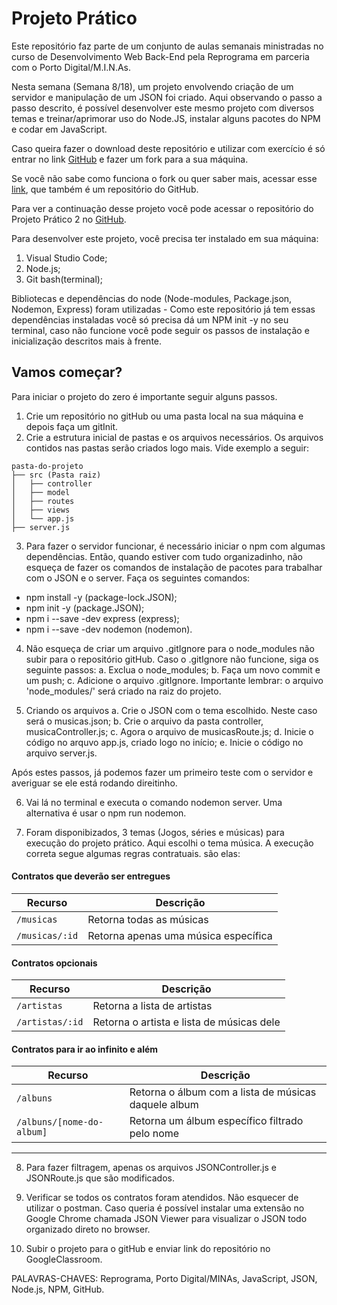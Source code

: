 <h1> Projeto Prático </h1>

Este repositório faz parte de um conjunto de aulas semanais ministradas no curso de Desenvolvimento Web Back-End pela Reprograma em parceria com o Porto Digital/M.I.N.As.

Nesta semana (Semana 8/18), um projeto envolvendo criação de um servidor e manipulação de um JSON foi criado. 
Aqui observando o passo a passo descrito, é possível desenvolver este mesmo projeto com diversos temas e treinar/aprimorar uso do Node.JS, instalar alguns pacotes do NPM e codar em JavaScript.

Caso queira fazer o download deste repositório e utilizar com exercício é só entrar no link [GitHub](https://github.com/eline-create/projeto-pratico) e fazer um fork para a sua máquina. 

Se você não sabe como funciona o fork ou quer saber mais, acessar esse [link](https://www.lambda3.com.br/2016/02/mantendo-um-fork-atualizado-no-github/), que também é um repositório do GitHub.

Para ver a continuação desse projeto você pode acessar o repositório do Projeto Prático 2 no [GitHub](https://github.com/eline-create/projeto-pratico2).


Para desenvolver este projeto, você precisa ter instalado em sua máquina:

1. Visual Studio Code;
2. Node.js;
3. Git bash(terminal);

Bibliotecas e dependências do node (Node-modules, Package.json, Nodemon, Express) foram utilizadas - Como este repositório já tem essas dependências instaladas você só precisa dá um NPM init -y no seu terminal, caso não funcione você pode seguir os passos de instalação e inicialização descritos mais à frente.


<h2> Vamos começar? </h2>

Para iniciar o projeto do zero é importante seguir alguns passos.

1. Crie um repositório no gitHub ou uma pasta local na sua máquina e depois faça um gitInit.
2. Crie a estrutura inicial de pastas e os arquivos necessários. Os arquivos contidos nas pastas serão criados logo mais. Vide exemplo a seguir:

```
pasta-do-projeto
├── src (Pasta raiz)
│   ├── controller
│   ├── model
│   ├── routes
│   ├── views
│   └── app.js
├── server.js

```

3. Para fazer o servidor funcionar, é necessário iniciar o npm com algumas dependências. Então, quando estiver com tudo organizadinho, não esqueça de fazer os comandos de instalação de pacotes para trabalhar com o JSON e o server.
Faça os seguintes comandos:

- npm install -y (package-lock.JSON);
- npm init -y (package.JSON);
- npm i --save -dev express (express);
- npm i --save -dev nodemon (nodemon).

4. Não esqueça de criar um arquivo .gitIgnore para o node_modules não subir para o repositório gitHub. Caso o .gitIgnore não funcione, siga os seguinte passos:
    a. Exclua o node_modules;
    b. Faça um novo commit e um push;
    c. Adicione o arquivo .gitIgnore.
    Importante lembrar: o arquivo 'node_modules/' será criado na raiz do projeto.

5. Criando os arquivos
    a. Crie o JSON com o tema escolhido. Neste caso será o musicas.json;
    b. Crie o arquivo da pasta controller, musicaController.js;
    c. Agora o arquivo de musicasRoute.js;
    d. Inicie o código no arquvo app.js, criado logo no início;
    e. Inicie o código no arquivo server.js. 

Após estes passos, já podemos fazer um primeiro teste com o servidor e averiguar se ele está rodando direitinho.

6. Vai lá no terminal e executa o comando nodemon server. Uma alternativa é usar o npm run nodemon.

7. Foram disponibizados, 3 temas (Jogos, séries e músicas) para execução do projeto prático. Aqui escolhi o tema música. A execução correta segue algumas regras contratuais. são elas:

#### Contratos que deverão ser entregues

| Recurso        | Descrição                            |
| -------------- | ------------------------------------ |
| `/musicas`     | Retorna todas as músicas             |
| `/musicas/:id` | Retorna apenas uma música específica |

#### Contratos opcionais

| Recurso         | Descrição                                 |
| --------------- | ----------------------------------------- |
| `/artistas`     | Retorna a lista de artistas               |
| `/artistas/:id` | Retorna o artista e lista de músicas dele |

#### Contratos para ir ao infinito e além

| Recurso                   | Descrição                                            |
| ------------------------- | ---------------------------------------------------- |
| `/albuns`                 | Retorna o álbum com a lista de músicas daquele album |
| `/albuns/[nome-do-album]` | Retorna um álbum específico filtrado pelo nome       |

---

8. Para fazer filtragem, apenas os arquivos JSONController.js e JSONRoute.js que são modificados.

9. Verificar se todos os contratos foram atendidos. Não esquecer de utilizar o postman. Caso queria é possível instalar uma extensão no Google Chrome chamada JSON Viewer para visualizar o JSON todo organizado direto no browser.

10. Subir o projeto para o gitHub e enviar link do repositório no GoogleClassroom.


PALAVRAS-CHAVES: Reprograma, Porto Digital/MINAs, JavaScript, JSON, Node.js, NPM, GitHub.
